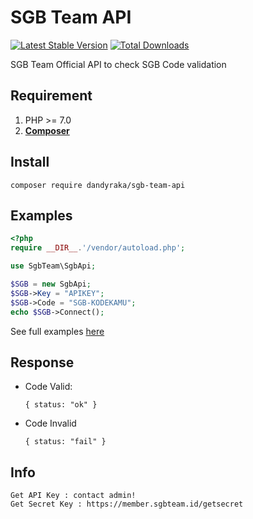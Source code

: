 # SGB Team API
[![Latest Stable Version](https://poser.pugx.org/dandyraka/sgb-team-api/v/stable)](https://packagist.org/packages/dandyraka/sgb-team-api)
[![Total Downloads](https://poser.pugx.org/dandyraka/sgb-team-api/downloads)](https://packagist.org/packages/dandyraka/sgb-team-api)

SGB Team Official API to check SGB Code validation

## Requirement
1. PHP >= 7.0
2. **[Composer](https://getcomposer.org/)**

## Install

    composer require dandyraka/sgb-team-api

## Examples
```php
<?php
require __DIR__.'/vendor/autoload.php';

use SgbTeam\SgbApi;

$SGB = new SgbApi;
$SGB->Key = "APIKEY";
$SGB->Code = "SGB-KODEKAMU";
echo $SGB->Connect();
```
See full examples [here](examples)

## Response
- Code Valid:
  
      { status: "ok" }

- Code Invalid

      { status: "fail" }

## Info
    Get API Key : contact admin!
    Get Secret Key : https://member.sgbteam.id/getsecret
